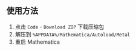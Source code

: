 ## 使用方法

1. 点击 `Code` - `Download ZIP` 下载压缩包
2. 解压到 `%APPDATA%/Mathematica/Autoload/Metal`
3. 重启 Mathematica